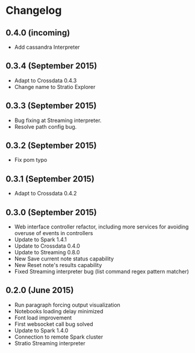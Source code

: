 # Changelog

## 0.4.0 (incoming)

* Add cassandra Interpreter

## 0.3.4 (September 2015)

* Adapt to Crossdata 0.4.3
* Change name to Stratio Explorer

## 0.3.3 (September 2015)

* Bug fixing at Streaming interpreter.
* Resolve path config bug.

## 0.3.2 (September 2015)

* Fix pom typo

## 0.3.1 (September 2015)

* Adapt to Crossdata 0.4.2

## 0.3.0 (September 2015)

* Web interface controller refactor, including more services for avoiding overuse of events in controllers
* Update to Spark 1.4.1
* Update to Crossdata 0.4.0
* Update to Streaming 0.8.0
* New Save current note status capability
* New Reset note's results capability
* Fixed Streaming interpreter bug (list command regex pattern matcher)

## 0.2.0 (June 2015)

* Run paragraph forcing output visualization
* Notebooks loading delay minimized
* Font load improvement
* First websocket call bug solved
* Update to Spark 1.4.0
* Connection to remote Spark cluster
* Stratio Streaming interpreter


